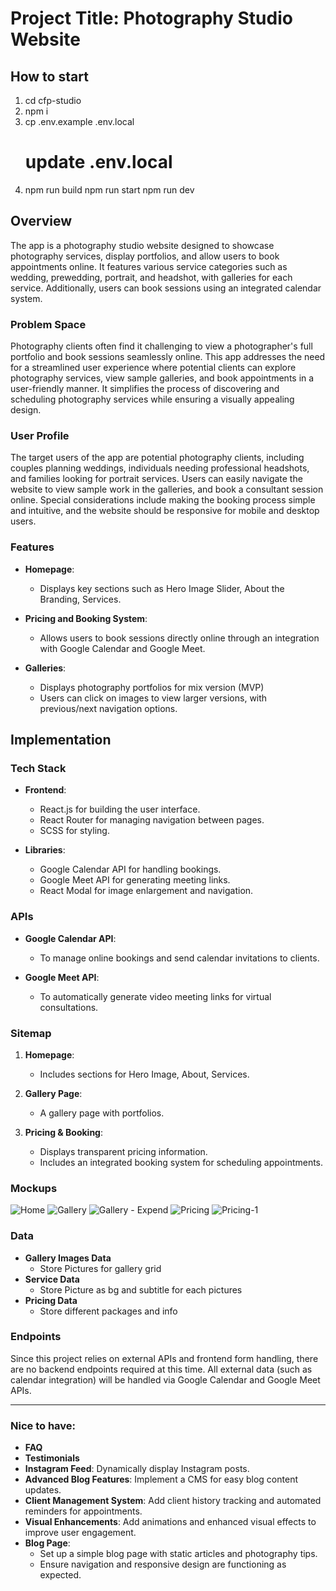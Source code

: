 
# Project Title: Photography Studio Website


## How to start

1. cd cfp-studio
2. npm i
3. cp .env.example .env.local
   # update .env.local
4. npm run build
   npm run start
   npm run dev


## Overview

The app is a photography studio website designed to showcase photography services, display portfolios, and allow users to book appointments online. It features various service categories such as wedding, prewedding, portrait, and headshot, with galleries for each service. Additionally, users can book sessions using an integrated calendar system.

### Problem Space

Photography clients often find it challenging to view a photographer's full portfolio and book sessions seamlessly online. This app addresses the need for a streamlined user experience where potential clients can explore photography services, view sample galleries, and book appointments in a user-friendly manner. It simplifies the process of discovering and scheduling photography services while ensuring a visually appealing design.

### User Profile

The target users of the app are potential photography clients, including couples planning weddings, individuals needing professional headshots, and families looking for portrait services. Users can easily navigate the website to view sample work in the galleries, and book a consultant session online. Special considerations include making the booking process simple and intuitive, and the website should be responsive for mobile and desktop users.

### Features

- **Homepage**: 
  - Displays key sections such as Hero Image Slider, About the Branding, Services.

- **Pricing and Booking System**:
  - Allows users to book sessions directly online through an integration with Google Calendar and Google Meet.

- **Galleries**:
  - Displays photography portfolios for mix version (MVP)
  - Users can click on images to view larger versions, with previous/next navigation options.


## Implementation

### Tech Stack

- **Frontend**: 
  - React.js for building the user interface.
  - React Router for managing navigation between pages.
  - SCSS for styling.
  
- **Libraries**:
  - Google Calendar API for handling bookings.
  - Google Meet API for generating meeting links.
  - React Modal for image enlargement and navigation.

### APIs

- **Google Calendar API**: 
  - To manage online bookings and send calendar invitations to clients.
  
- **Google Meet API**: 
  - To automatically generate video meeting links for virtual consultations.

### Sitemap

1. **Homepage**: 
   - Includes sections for Hero Image, About, Services.
   
2. **Gallery Page**: 
   - A gallery page with portfolios.
   
3. **Pricing & Booking**: 
   - Displays transparent pricing information.
   - Includes an integrated booking system for scheduling appointments.
  

### Mockups
![Home](https://github.com/user-attachments/assets/cc7dcd4b-1997-49f4-b7a4-a586425a95fd)
![Gallery](https://github.com/user-attachments/assets/cccbd3d4-1a9a-4e42-ad91-5ce422c765ae)
![Gallery - Expend](https://github.com/user-attachments/assets/96c99f00-5fed-4d76-afb7-8b79aa69f0f8)
![Pricing](https://github.com/user-attachments/assets/239aae28-0eb6-47f1-bc15-6c29d40b1d2d)
![Pricing-1](https://github.com/user-attachments/assets/9664ff14-cc42-4bec-b41a-f5615c71ff32)


### Data

- **Gallery Images Data**
  - Store Pictures for gallery grid 
- **Service Data**
  - Store Picture as bg and subtitle for each pictures
- **Pricing Data**
  - Store different packages and info


### Endpoints

Since this project relies on external APIs and frontend form handling, there are no backend endpoints required at this time. All external data (such as calendar integration) will be handled via Google Calendar and Google Meet APIs.

---

### **Nice to have:**
- **FAQ**
- **Testimonials**
- **Instagram Feed**: Dynamically display Instagram posts.
- **Advanced Blog Features**: Implement a CMS for easy blog content updates.
- **Client Management System**: Add client history tracking and automated reminders for appointments.
- **Visual Enhancements**: Add animations and enhanced visual effects to improve user engagement.
- **Blog Page**:
  - Set up a simple blog page with static articles and photography tips.
  - Ensure navigation and responsive design are functioning as expected.

